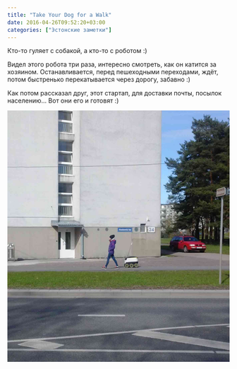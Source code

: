 ```yaml
---
title: "Take Your Dog for a Walk"
date: 2016-04-26T09:52:20+03:00
categories: ["Эстонские заметки"]
---
```


Кто-то гуляет с собакой, а кто-то с роботом :)

Видел этого робота три раза, интересно смотреть, как он катится за хозяином. Останавливается, перед пешеходными переходами, ждёт, потом быстренько перекатывается через дорогу, забавно :)

Как потом рассказал друг, этот стартап, для доставки почты, посылок населению...
Вот они его и готовят :) 

![Camp](/images/estonia/robodog.jpg "Robodog")
